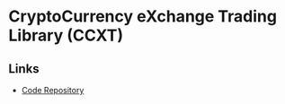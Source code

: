 # CryptoCurrency eXchange Trading Library (CCXT)

<!--
https://github.com/pwp-app/cryptobot
-->

## Links

- [Code Repository](https://github.com/ccxt/ccxt)
